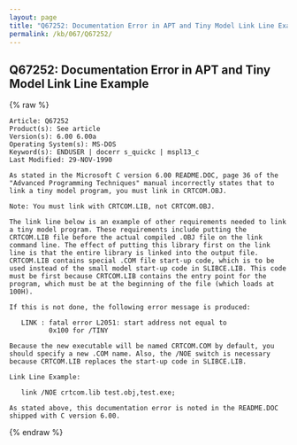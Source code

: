 ```yaml
---
layout: page
title: "Q67252: Documentation Error in APT and Tiny Model Link Line Example"
permalink: /kb/067/Q67252/
---
```


## Q67252: Documentation Error in APT and Tiny Model Link Line Example

{% raw %}

	Article: Q67252
	Product(s): See article
	Version(s): 6.00 6.00a
	Operating System(s): MS-DOS
	Keyword(s): ENDUSER | docerr s_quickc | mspl13_c
	Last Modified: 29-NOV-1990
	
	As stated in the Microsoft C version 6.00 README.DOC, page 36 of the
	"Advanced Programming Techniques" manual incorrectly states that to
	link a tiny model program, you must link in CRTCOM.OBJ.
	
	Note: You must link with CRTCOM.LIB, not CRTCOM.OBJ.
	
	The link line below is an example of other requirements needed to link
	a tiny model program. These requirements include putting the
	CRTCOM.LIB file before the actual compiled .OBJ file on the link
	command line. The effect of putting this library first on the link
	line is that the entire library is linked into the output file.
	CRTCOM.LIB contains special .COM file start-up code, which is to be
	used instead of the small model start-up code in SLIBCE.LIB. This code
	must be first because CRTCOM.LIB contains the entry point for the
	program, which must be at the beginning of the file (which loads at
	100H).
	
	If this is not done, the following error message is produced:
	
	   LINK : fatal error L2051: start address not equal to
	          0x100 for /TINY
	
	Because the new executable will be named CRTCOM.COM by default, you
	should specify a new .COM name. Also, the /NOE switch is necessary
	because CRTCOM.LIB replaces the start-up code in SLIBCE.LIB.
	
	Link Line Example:
	
	   link /NOE crtcom.lib test.obj,test.exe;
	
	As stated above, this documentation error is noted in the README.DOC
	shipped with C version 6.00.

{% endraw %}
